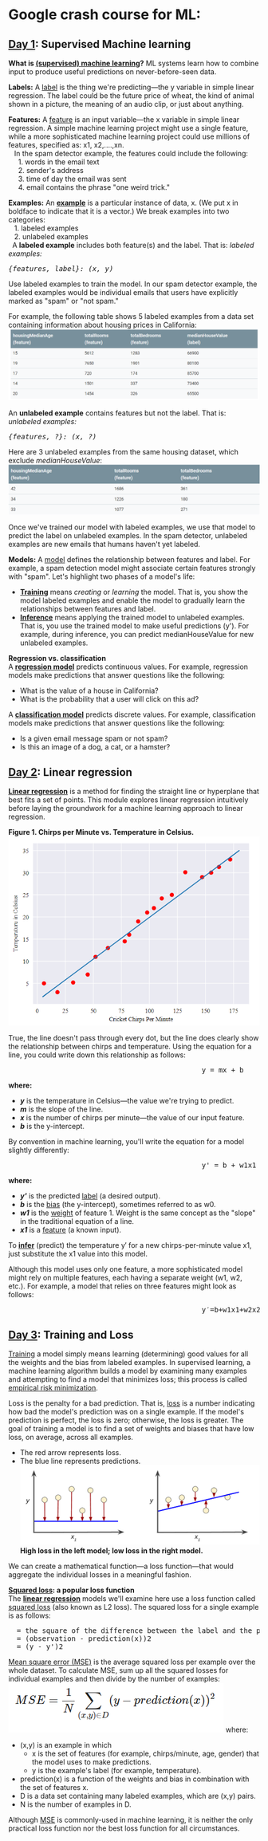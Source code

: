 Google crash course for ML:
==============================================

[Day 1](https://developers.google.com/machine-learning/crash-course/framing/video-lecture): Supervised Machine learning
----------------------------------------------------------

**What is [(supervised) machine learning](https://developers.google.com/machine-learning/glossary/#supervised_machine_learning)?** ML systems learn how to combine input to produce useful predictions on never-before-seen data.

**Labels:** A [label](https://developers.google.com/machine-learning/glossary#label) is the thing we're predicting—the y variable in simple linear regression. The label could be the future price of wheat, the kind of animal shown in a picture, the meaning of an audio clip, or just about anything.

**Features:** A [feature](https://developers.google.com/machine-learning/glossary#feature) is an input variable—the x variable in simple linear regression. A simple machine learning project might use a single feature, while a more sophisticated machine learning project could use millions of features, specified as: x1, x2,....,xn. <br>
  &nbsp;&nbsp;&nbsp;In the spam detector example, the features could include the following:<br>
    &nbsp;&nbsp;&nbsp;&nbsp;&nbsp;1. words in the email text<br>
    &nbsp;&nbsp;&nbsp;&nbsp;&nbsp;2. sender's address<br>
    &nbsp;&nbsp;&nbsp;&nbsp;&nbsp;3. time of day the email was sent<br>
    &nbsp;&nbsp;&nbsp;&nbsp;&nbsp;4. email contains the phrase "one weird trick."<br>

**Examples:** An **[example](https://developers.google.com/machine-learning/glossary#example)** is a particular instance of data, x. (We put x in boldface to indicate that it is a vector.) We break examples into two categories:<br>
&nbsp;&nbsp;&nbsp;1. labeled examples<br>
&nbsp;&nbsp;&nbsp;2. unlabeled examples<br>
&nbsp; A **labeled example** includes both feature(s) and the label. That is:  *labeled examples: <pre>{features, label}: (x, y)* </pre>

Use labeled examples to train the model. In our spam detector example, the labeled examples would be individual emails that users have explicitly marked as "spam" or "not spam." <br>

For example, the following table shows 5 labeled examples from a data set containing information about housing prices in California:<br>
![Labled Example](images/Labled%20Example.PNG)

An **unlabeled example** contains features but not the label. That is: *unlabeled examples: <pre>{features, ?}: (x, ?)* </pre>

Here are 3 unlabeled examples from the same housing dataset, which exclude *medianHouseValue*: <br>
![Unlabled Example](images/Unlabled%20Example.PNG)

Once we've trained our model with labeled examples, we use that model to predict the label on unlabeled examples. In the spam detector, unlabeled examples are new emails that humans haven't yet labeled.

**Models:** A [model](https://developers.google.com/machine-learning/glossary#model) defines the relationship between features and label. For example, a spam detection model might associate certain features strongly with "spam". Let's highlight two phases of a model's life: <br>
 * **[Training](https://developers.google.com/machine-learning/glossary#training)** means *creating* or *learning* the model. That is, you show the model labeled examples and enable the model to gradually learn the relationships between features and label.<br>
 * **[Inference](https://developers.google.com/machine-learning/glossary#inference)** means applying the trained model to unlabeled examples. That is, you use the trained model to make useful predictions (y'). For example, during inference, you can predict medianHouseValue for new unlabeled examples. <br>


**Regression vs. classification** <br>
A **[regression model](https://developers.google.com/machine-learning/glossary#regression_model)** predicts continuous values. For example, regression models make predictions that answer questions like the following:<br>
* What is the value of a house in California? <br>
* What is the probability that a user will click on this ad? <br>

A **[classification model](https://developers.google.com/machine-learning/glossary#classification_model)** predicts discrete values. For example, classification models make predictions that answer questions like the following: <br>
* Is a given email message spam or not spam?
* Is this an image of a dog, a cat, or a hamster?

[Day 2](https://developers.google.com/machine-learning/crash-course/descending-into-ml/linear-regression): Linear regression
----------------------------------------------

**[Linear regression](https://developers.google.com/machine-learning/glossary#linear_regression)** is a method for finding the straight line or hyperplane that best fits a set of points. This module explores linear regression intuitively before laying the groundwork for a machine learning approach to linear regression.

**Figure 1. Chirps per Minute vs. Temperature in Celsius.**
![Linear Regression](images/Linear%20Regression%20Example.PNG)

True, the line doesn't pass through every dot, but the line does clearly show the relationship between chirps and temperature. Using the equation for a line, you could write down this relationship as follows:<br>
<pre>                                              y = mx + b                     </pre>
**where:**
 * ***y*** is the temperature in Celsius—the value we're trying to predict.
 * ***m*** is the slope of the line.
 * ***x*** is the number of chirps per minute—the value of our input feature.
 * ***b*** is the y-intercept.

By convention in machine learning, you'll write the equation for a model slightly differently:<br>
<pre>                                              y' = b + w1x1                     </pre>

**where:**
 * ***y'*** is the predicted [label](https://developers.google.com/machine-learning/crash-course/framing/ml-terminology#labels) (a desired output).
 * ***b*** is the [bias](https://developers.google.com/machine-learning/glossary#bias) (the y-intercept), sometimes referred to as w0.
 * ***w1*** is the [weight](https://developers.google.com/machine-learning/glossary#weight) of feature 1. Weight is the same concept as the "slope"  in the traditional equation of a line.
 * ***x1*** is a [feature](https://developers.google.com/machine-learning/crash-course/framing/ml-terminology#features) (a known input).


To **[infer](https://developers.google.com/machine-learning/glossary#inference)** (predict) the temperature y′ for a new chirps-per-minute value x1, just substitute the x1 value into this model. <br>

Although this model uses only one feature, a more sophisticated model might rely on multiple features, each having a separate weight (w1, w2, etc.). For example, a model that relies on three features might look as follows: <br>

<pre>                                              y′=b+w1x1+w2x2+w3x3                     </pre>

[Day 3](https://developers.google.com/machine-learning/crash-course/descending-into-ml/training-and-loss): Training and Loss
-----------------------------------------------------
[Training](https://developers.google.com/machine-learning/glossary#training) a model simply means learning (determining) good values for all the weights and the bias from labeled examples. In supervised learning, a machine learning algorithm builds a model by examining many examples and attempting to find a model that minimizes loss; this process is called [empirical risk minimization](https://developers.google.com/machine-learning/glossary#ERM). <br>

Loss is the penalty for a bad prediction. That is, [loss](https://developers.google.com/machine-learning/glossary#loss) is a number indicating how bad the model's prediction was on a single example. If the model's prediction is perfect, the loss is zero; otherwise, the loss is greater. The goal of training a model is to find a set of weights and biases that have low loss, on average, across all examples. <br>
* The red arrow represents loss.
* The blue line represents predictions.
![LossSideBySide](images/LossSideBySide.png)
**High loss in the left model; low loss in the right model.**

We can create a mathematical function—a loss function—that would aggregate the individual losses in a meaningful fashion.<br>

**[Squared loss](https://developers.google.com/machine-learning/glossary#squared_loss): a popular loss function** <br>
The **[linear regression](https://developers.google.com/machine-learning/glossary#linear_regression)** models we'll examine here use a loss function called [squared loss](https://developers.google.com/machine-learning/glossary#squared_loss) (also known as L2 loss). The squared loss for a single example is as follows:
<pre>
  = the square of the difference between the label and the prediction
  = (observation - prediction(x))2
  = (y - y')2
</pre>

[Mean square error (MSE)](https://developers.google.com/machine-learning/glossary#MSE) is the average squared loss per example over the whole dataset. To calculate MSE, sum up all the squared losses for individual examples and then divide by the number of examples: <br>
![MeanSquareError](images/MeanSquareError.PNG)
where:
* (x,y) is an example in which
  * x is the set of features (for example, chirps/minute, age, gender) that the model uses to make predictions.
  * y is the example's label (for example, temperature).
* prediction(x) is a function of the weights and bias in combination with the set of features x.
* D is a data set containing many labeled examples, which are (x,y) pairs.
* N is the number of examples in D. <br>

Although [MSE](https://developers.google.com/machine-learning/glossary#MSE) is commonly-used in machine learning, it is neither the only practical loss function nor the best loss function for all circumstances.
